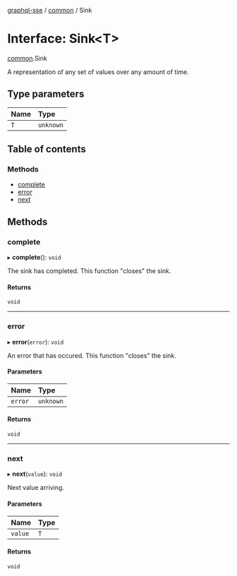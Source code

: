 [graphql-sse](../README.md) / [common](../modules/common.md) / Sink

# Interface: Sink<T\>

[common](../modules/common.md).Sink

A representation of any set of values over any amount of time.

## Type parameters

| Name | Type |
| :------ | :------ |
| `T` | `unknown` |

## Table of contents

### Methods

- [complete](common.Sink.md#complete)
- [error](common.Sink.md#error)
- [next](common.Sink.md#next)

## Methods

### complete

▸ **complete**(): `void`

The sink has completed. This function "closes" the sink.

#### Returns

`void`

___

### error

▸ **error**(`error`): `void`

An error that has occured. This function "closes" the sink.

#### Parameters

| Name | Type |
| :------ | :------ |
| `error` | `unknown` |

#### Returns

`void`

___

### next

▸ **next**(`value`): `void`

Next value arriving.

#### Parameters

| Name | Type |
| :------ | :------ |
| `value` | `T` |

#### Returns

`void`
